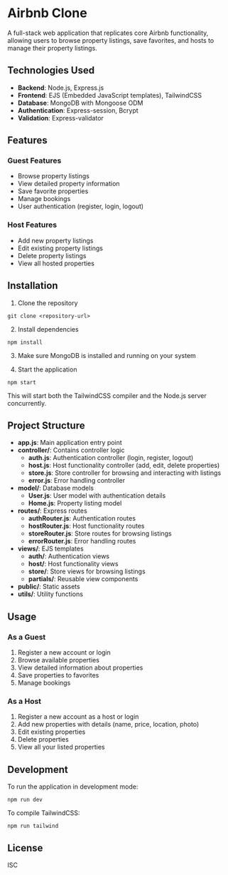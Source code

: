 # Airbnb Clone

A full-stack web application that replicates core Airbnb functionality, allowing users to browse property listings, save favorites, and hosts to manage their property listings.

## Technologies Used

- **Backend**: Node.js, Express.js
- **Frontend**: EJS (Embedded JavaScript templates), TailwindCSS
- **Database**: MongoDB with Mongoose ODM
- **Authentication**: Express-session, Bcrypt
- **Validation**: Express-validator

## Features

### Guest Features
- Browse property listings
- View detailed property information
- Save favorite properties
- Manage bookings
- User authentication (register, login, logout)

### Host Features
- Add new property listings
- Edit existing property listings
- Delete property listings
- View all hosted properties

## Installation

1. Clone the repository
```
git clone <repository-url>
```

2. Install dependencies
```
npm install
```

3. Make sure MongoDB is installed and running on your system

4. Start the application
```
npm start
```

This will start both the TailwindCSS compiler and the Node.js server concurrently.

## Project Structure

- **app.js**: Main application entry point
- **controller/**: Contains controller logic
  - **auth.js**: Authentication controller (login, register, logout)
  - **host.js**: Host functionality controller (add, edit, delete properties)
  - **store.js**: Store controller for browsing and interacting with listings
  - **error.js**: Error handling controller
- **model/**: Database models
  - **User.js**: User model with authentication details
  - **Home.js**: Property listing model
- **routes/**: Express routes
  - **authRouter.js**: Authentication routes
  - **hostRouter.js**: Host functionality routes
  - **storeRouter.js**: Store routes for browsing listings
  - **errorRouter.js**: Error handling routes
- **views/**: EJS templates
  - **auth/**: Authentication views
  - **host/**: Host functionality views
  - **store/**: Store views for browsing listings
  - **partials/**: Reusable view components
- **public/**: Static assets
- **utils/**: Utility functions

## Usage

### As a Guest
1. Register a new account or login
2. Browse available properties
3. View detailed information about properties
4. Save properties to favorites
5. Manage bookings

### As a Host
1. Register a new account as a host or login
2. Add new properties with details (name, price, location, photo)
3. Edit existing properties
4. Delete properties
5. View all your listed properties

## Development

To run the application in development mode:
```
npm run dev
```

To compile TailwindCSS:
```
npm run tailwind
```

## License

ISC